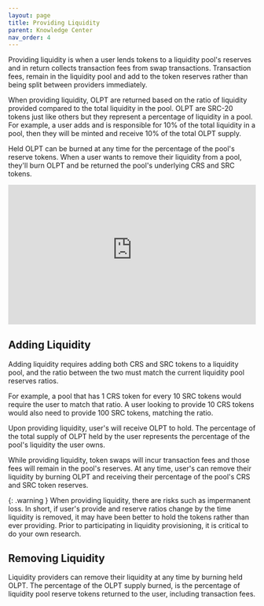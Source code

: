 ```yaml
---
layout: page
title: Providing Liquidity
parent: Knowledge Center
nav_order: 4
---
```


Providing liquidity is when a user lends tokens to a liquidity pool's reserves and in return collects transaction fees from swap transactions. Transaction fees, remain in the liquidity pool and add to the token reserves rather than being split between providers immediately.

When providing liquidity, OLPT are returned based on the ratio of liquidity provided compared to the total liquidity in the pool. OLPT are SRC-20 tokens just like others but they represent a percentage of liquidity in a pool. For example, a user adds and is responsible for 10% of the total liquidity in a pool, then they will be minted and receive 10% of the total OLPT supply.

Held OLPT can be burned at any time for the percentage of the pool's reserve tokens. When a user wants to remove their liquidity from a pool, they'll burn OLPT and be returned the pool's underlying CRS and SRC tokens.

<iframe width="100%" style="aspect-ratio: 16/9;" src="https://www.youtube-nocookie.com/embed/BahWVovdN_c" title="YouTube video player" frameborder="0" allow="accelerometer; autoplay; clipboard-write; encrypted-media; gyroscope; picture-in-picture" allowfullscreen></iframe>

## Adding Liquidity

Adding liquidity requires adding both CRS and SRC tokens to a liquidity pool, and the ratio between the two must match the current liquidity pool reserves ratios.

For example, a pool that has 1 CRS token for every 10 SRC tokens would require the user to match that ratio. A user looking to provide 10 CRS tokens would also need to provide 100 SRC tokens, matching the ratio.

Upon providing liquidity, user's will receive OLPT to hold. The percentage of the total supply of OLPT held by the user represents the percentage of the pool's liquidity the user owns.

While providing liquidity, token swaps will incur transaction fees and those fees will remain in the pool's reserves. At any time, user's can remove their liquidity by burning OLPT and receiving their percentage of the pool's CRS and SRC token reserves.

{: .warning }
When providing liquidity, there are risks such as impermanent loss. In short, if user's provide and reserve ratios change by the time liquidity is removed, it may have been better to hold the tokens rather than ever providing. Prior to participating in liquidity provisioning, it is critical to do your own research.

## Removing Liquidity

Liquidity providers can remove their liquidity at any time by burning held OLPT. The percentage of the OLPT supply burned, is the percentage of liquidity pool reserve tokens returned to the user, including transaction fees.
